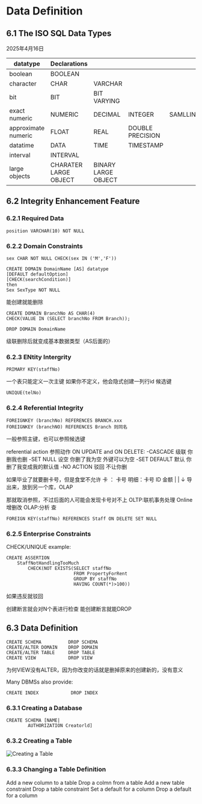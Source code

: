 # Data Definition
## 6.1 The ISO SQL Data Types
2025年4月16日

|datatype|Declarations||||
|---|---|---|---|---|
|boolean|BOOLEAN|
|character|CHAR|VARCHAR|
|bit|BIT|BIT VARYING|
exact numeric|NUMERIC|DECIMAL|INTEGER|SAMLLINT|
approximate numeric|FLOAT|REAL|DOUBLE PRECISION
datatime|DATA|TIME|TIMESTAMP
interval|INTERVAL|
large objects|CHARATER LARGE OBJECT|BINARY LARGE OBJECT

## 6.2 Integrity Enhancement Feature

### 6.2.1 Required Data
```
position VARCHAR(10) NOT NULL
```

### 6.2.2 Domain Constraints
```
sex CHAR NOT NULL CHECK(sex IN ('M','F'))
```

```
CREATE DOMAIN DomainName [AS] datatype
[DEFAULT defaultOption]
[CHECK(searchCondition)]
then
Sex SexType NOT NULL
```

能创建就能删除
```
CREATE DOMAIN BranchNo AS CHAR(4)
CHECK(VALUE IN (SELECT branchNo FROM Branch));

DROP DOMAIN DomainName
```

级联删除后就变成基本数据类型（AS后面的）

### 6.2.3 ENtity Intergrity
```
PRIMARY KEY(staffNo)
```
一个表只能定义一次主键
如果你不定义，他会隐式创建一列行id
候选键
```
UNIQUE(telNo)
```

### 6.2.4 Referential Integrity
```
FOREIGNKEY (branchNo) REFERENCES BRANCH.xxx
FOREIGNKEY (branchNO) REFERENCES Branch 则同名
```
一般参照主键，也可以参照候选键

referential action 参照动作
ON UPDATE and ON DELETE:
-CASCADE 级联 你删我也删
-SET NULL 设空 你删了我为空 外键可以为空
-SET DEFAULT 默认 你删了我变成我的默认值 
-NO ACTION 驳回 不让你删

如果毕业了就要删卡号，但是食堂不允许
卡  ： 卡号
明细：卡号 ID 金额
    |
    |
    ↓
    导出来，放到另一个库，OLAP

那就取消参照，不过后面的人可能会发现卡号对不上
OLTP:联机事务处理 Online 增删改 
OLAP:分析 查
```
FOREIGN KEY(staffNo) REFERENCES Staff ON DELETE SET NULL
```

### 6.2.5 Enterprise Constraints
CHECK/UNIQUE
example:
```
CREATE ASSERTION
    StaffNotHandlingTooMuch
        CHECK(NOT EXISTS(SELECT staffNo
                         FROM PropertyForRent
                         GROUP BY staffNo
                         HAVING COUNT(*)>100))
```
如果违反就驳回

创建断言就会对N个表进行检查
能创建断言就能DROP

## 6.3 Data Definition
```
CREATE SCHEMA          DROP SCHEMA
CREATE/ALTER DOMAIN    DROP DOMAIN
CREATE/ALTER TABLE     DROP TABLE
CREATE VIEW            DROP VIEW
```
为何VIEW没有ALTER，因为你改变的话就是删掉原来的创建新的，没有意义

Many DBMSs also provide:
```
CREATE INDEX            DROP INDEX
```

### 6.3.1 Creating a Database
```
CREATE SCHEMA [NAME|
        AUTHORIZATION Creatorld]
```

### 6.3.2 Creating a Table
![Creating a Table](https://github.com/sujh2004/Notes/blob/main/src/6.3.2Creating%20a%20Table.png)



### 6.3.3 Changing a Table Definition
Add a new column to a table
Drop a colmn from a table
Add a new table constraint
Drop a table constraint
Set a default for a column
Drop a default for a column